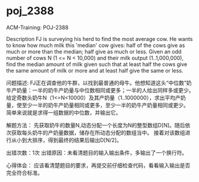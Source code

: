 # poj_2388
ACM-Training: POJ-2388

Description
  FJ is surveying his herd to find the most average cow. He wants to know how much milk this 'median' cow gives: half of the cows give as much or more than the median; half give as much or less.
  Given an odd number of cows N (1 <= N < 10,000) and their milk output (1..1,000,000), find the median amount of milk given such that at least half the cows give the same amount of milk or more and at least half give the same or less.

问题描述: 
  FJ正在调查他的牛群，以找到最普通的母牛。他想知道这头“中位数”奶牛产奶量：一半的奶牛产奶量与中位数相同或更多；一半的人给出同样多或更少。
  给定奇数头奶牛N（1<=N<10000）及其产奶量（1..1000000），求出平均产奶量，使至少一半的奶牛产奶量相同或更多，至少一半的奶牛产奶量相同或更少。
 简单来说就是求得一组数据的中位数，并输出它。

解题方法：
  先获取奶牛的数量N,动态分配一个长度为N的整型数组D[N]。随后依次获取每头奶牛的产奶量数据，储存在所动态分配的数组当中。
  接着对该数组进行从小到大排序，得到最终的结果后输出D[N/2]。
  
 出错次数：1次
 出错原因：未看清题目的输入输出条件，多输出了一个换行符。
 
 心得体会：
  应该看清楚题目的要求，再提交前仔细检查代码，看看输入输出是否完全符合标准。
